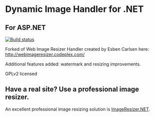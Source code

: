 # Dynamic Image Handler for .NET
## For ASP.NET

[![Build status](https://ci.appveyor.com/api/projects/status/oag1ddoa03v0gkul?svg=true)](https://ci.appveyor.com/project/Jaben/dynamic-image-handler)

Forked of Web Image Resizer Handler created by Esben Carlsen here: http://webimageresizer.codeplex.com/

Additional features added: watermark and resizing improvements.

GPLv2 licensed

## Have a real site? Use a professional image resizer.

An excellent professional image resizing solution is [ImageResizer.NET](http://imageresizing.net/).

